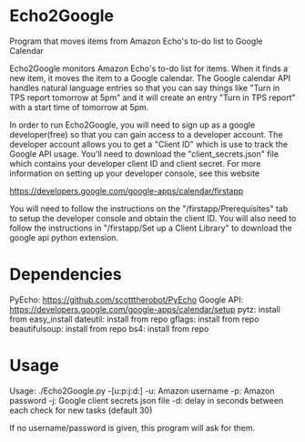 # Echo2Google

Program that moves items from Amazon Echo's to-do list to Google Calendar

Echo2Google monitors Amazon Echo's to-do list for items.  When it finds a new item, it moves the item 
to a Google calendar.  The Google calendar API handles natural language entries so that you can say
things like "Turn in TPS report tomorrow at 5pm" and it will create an entry "Turn in TPS report" with
a start time of tomorrow at 5pm.

In order to run Echo2Google, you will need to sign up as a google developer(free) so that you can gain
access to a developer account.  The developer account allows you to get a "Client ID" which is use to
track the Google API usage.  You'll need to download the "client_secrets.json" file which contains your
developer client ID and client secret.  For more information on setting up your developer console, see
this website

https://developers.google.com/google-apps/calendar/firstapp

You will need to follow the instructions on the "/firstapp/Prerequisites" tab to setup the developer
console and obtain the client ID.  You will also need to follow the instructions in "/firstapp/Set up a 
Client Library" to download the google api python extension.

# Dependencies
PyEcho: https://github.com/scotttherobot/PyEcho
Google API: https://developers.google.com/google-apps/calendar/setup
pytz: install from easy_install
dateutil: install from repo
gflags: install from repo
beautifulsoup: install from repo
bs4: install from repo

# Usage
Usage:  ./Echo2Google.py  -[u:p:j:d:]
   -u: Amazon username
   -p: Amazon password
   -j: Google client secrets json file
   -d: delay in seconds between each check for new tasks (default 30)

   If no username/password is given, this program will ask for them.
